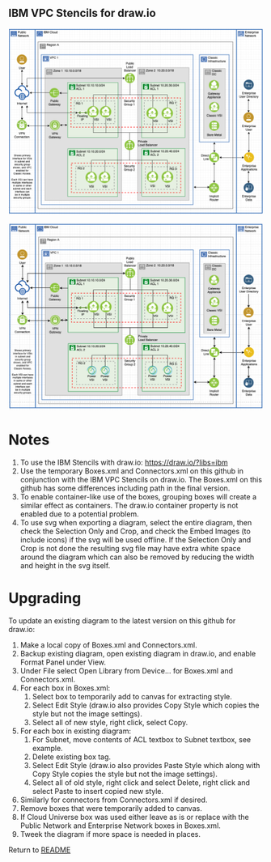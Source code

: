 ## IBM VPC Stencils for draw.io

![VPCExperience](/images/ibm_vpc_architecture_drawio.png)

![VPCGen2Experience](/images/ibm_vpc_architecture_gen2_drawio.png)

# Notes

1. To use the IBM Stencils with draw.io:  https://draw.io/?libs=ibm
2. Use the temporary Boxes.xml and Connectors.xml on this github in conjunction with the IBM VPC Stencils on draw.io. The Boxes.xml on this github has some differences including path in the final version.
3. To enable container-like use of the boxes, grouping boxes will create a similar effect as containers.  The draw.io container property is not enabled due to a potential problem. 
4. To use svg when exporting a diagram, select the entire diagram, then check the Selection Only and Crop, and check the Embed Images (to include icons) if the svg will be used offline.  If the Selection Only and Crop is not done the resulting svg file may have extra white space around the diagram which can also be removed by reducing the width and height in the svg itself.


# Upgrading

To update an existing diagram to the latest version on this github for draw.io:
1. Make a local copy of Boxes.xml and Connectors.xml. 
2. Backup existing diagram, open existing diagram in draw.io, and enable Format Panel under View.
3. Under File select Open Library from Device... for Boxes.xml and Connectors.xml.
4. For each box in Boxes.xml: 
    1. Select box to temporarily add to canvas for extracting style.
    2. Select Edit Style (draw.io also provides Copy Style which copies the style but not the image settings).
    3. Select all of new style, right click, select Copy.
5. For each box in existing diagram: 
    1. For Subnet, move contents of ACL textbox to Subnet textbox, see example.
    2. Delete existing box tag.
    3. Select Edit Style (draw.io also provides Paste Style which along with Copy Style copies the style but not the image settings).
    4. Select all of old style, right click and select Delete, right click and select Paste to insert copied new style.
6. Similarly for connectors from Connectors.xml if desired.
7. Remove boxes that were temporarily added to canvas.
8. If Cloud Universe box was used either leave as is or replace with the Public Network and Enterprise Network boxes in Boxes.xml.
9. Tweek the diagram if more space is needed in places.

Return to [README](/README.md)
